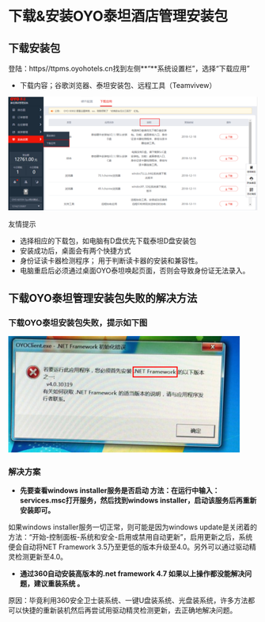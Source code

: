 # 下载&安装OYO泰坦酒店管理安装包

## 下载安装包

登陆：https//ttpms.oyohotels.cn找到左侧**“**系统设置栏”，选择“下载应用”

* 下载内容；谷歌浏览器、泰坦安装包、远程工具（Teamvivew）

![](../../.gitbook/assets/image%20%28697%29.png)

友情提示

* 选择相应的下载包，如电脑有D盘优先下载泰坦D盘安装包
* 安装成功后，桌面会有两个快捷方式
* 身份证读卡器检测程序； 用于判断读卡器的安装和兼容性。
* 电脑重启后必须通过桌面OYO泰坦唤起页面，否则会导致身份证无法录入。

## 下载OYO泰坦管理安装包失败的解决方法

### 下载OYO泰坦安装包失败，提示如下图

![](../../.gitbook/assets/image%20%28134%29.png)

###  解决方案 

* **先要查看windows installer服务是否启动 方法：在运行中输入：services.msc打开服务，然后找到windows installer，启动该服务后再重新安装即可。**

如果windows installer服务一切正常，则可能是因为windows update是关闭着的 方法：“开始-控制面板-系统和安全-启用或禁用自动更新”，启用更新之后，系统便会自动将NET Framework 3.5乃至更低的版本升级至4.0。另外可以通过驱动精灵检测更新至4.0。

* **通过360自动安装高版本的.net framework 4.7 如果以上操作都没能解决问题，建议重装系统 。**

原因：毕竟利用360安全卫士装系统、一键U盘装系统、光盘装系统，许多方法都可以快捷的重新装机然后再尝试用驱动精灵检测更新，去正确地解决问题。




